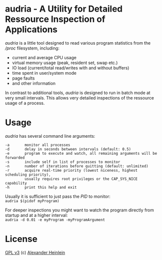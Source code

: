 # audria - A Utility for Detailed Ressource Inspection of Applications

*audria* is a little tool designed to read various program statistics from the */proc* filesystem, including:
  * current and average CPU usage
  * virtual memory usage (peak, resident set, swap etc.)
  * IO load (current/total read/writes with and without buffers)
  * time spent in user/system mode
  * page faults
  * and other information

In contrast to additional tools, *audria* is designed to run in batch mode at very small intervals.
This allows very detailed inspections of the ressource usage of a process.

# Usage

*audria* has several command line arguments:

    -a       monitor all processes
    -d       delay in seconds between intervals (default: 0.5)
    -e       program to execute and watch, all remaining arguments will be forwarded
    -s       include self in list of processes to monitor
    -n       number of iterations before quitting (default: unlimited)
    -r       acquire real-time priority (lowest niceness, highest scheduling priority),
             usually requires root privileges or the CAP_SYS_NICE capability
    -h       print this help and exit

Usually it is sufficient to just pass the *PID* to monitor:  
`audria $(pidof myProgram)`

For deeper inspections you might want to watch the program directly from startup and at a higher interval:  
`audria -d 0.01 -e myProgram -myProgramArgument`


# License   
[GPL v3](http://www.gnu.org/licenses/gpl.html)
(c) [Alexander Heinlein](http://choerbaert.org)
